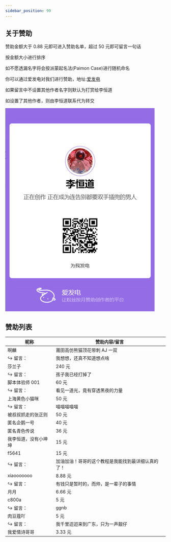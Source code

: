 ```yaml
---
sidebar_position: 99
---
```


## 关于赞助

赞助金额大于 0.88 元即可进入赞助名单，超过 50 元即可留言一句话

按金额大小进行排序

如不愿透漏名字将会按派蒙起名法(Paimon Case)进行随机命名

你可以通过爱发电对我们进行赞助，地址:[爱发电](https://afdian.net/a/lihengdao666)

如果留言中不设置其他作者名字则默认为打赏给李恒道

如设置了其他作者，则由李恒道联系代为转交

![afd](./img/afd.png)

## 赞助列表

| 昵称                     | 赞助内容/留言                                      |
| ------------------------ | -------------------------------------------------- |
| 啊麟                     | 莆田高仿熊猫顶花带刺 AJ 一双                       |
| $\hookrightarrow$ 留言： | 我想想，还真不知道想点啥                           |
| 莎兰子                   | 240 元                                             |
| $\hookrightarrow$ 留言： | 孩子我已经打掉了                                   |
| 脚本体验师 001           | 60 元                                              |
| $\hookrightarrow$ 留言： | 看见一道光，竟有穿透黑夜的力量                     |
| 上海黄色小猫咪           | 50 元                                              |
| $\hookrightarrow$ 留言： | 喵喵喵喵喵                                         |
| 被叔叔抓走的张正则       | 50 元                                              |
| 匿名企鹅一号             | 40 元                                              |
| 匿名青色传说             | 36 元                                              |
| 我李恒道，没有小坤坤     | 15 元                                              |
| f5641                    | 15 元                                              |
| $\hookrightarrow$ 留言： | 加油加油！哥哥的这个教程是我能找到最详细认真的了！ |
| xiaooooooo               | 8.88 元                                            |
| $\hookrightarrow$ 留言： | 有钱只是暂时的，而帅，是一辈子的事情               |
| 月月                     | 6.66 元                                            |
| c800a                    | 5 元                                               |
| $\hookrightarrow$ 留言： | ggnb                                               |
| 肉豆蔻吖                 | 5 元                                               |
| $\hookrightarrow$ 留言： | 我千里迢迢来到广东，只为一声靓仔                   |
| 我爱情诗哥哥             | 3.33 元                                            |
